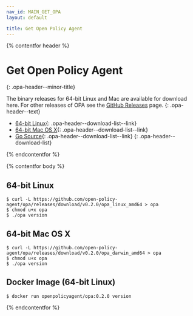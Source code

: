 ```yaml
---
nav_id: MAIN_GET_OPA
layout: default

title: Get Open Policy Agent
---
```


{% contentfor header %}

# Get Open Policy Agent
{: .opa-header--minor-title}

The binary releases for 64-bit Linux and Mac are available for download here. For other releases of OPA see the [GitHub Releases](https://github.com/open-policy-agent/opa/releases) page.
{: .opa-header--text}

  * [64-bit Linux](https://github.com/open-policy-agent/opa/releases/download/v0.2.0/opa_linux_amd64){: .opa-header--download-list--link}
  * [64-bit Mac OS X](https://github.com/open-policy-agent/opa/releases/download/v0.2.0/opa_darwin_amd64){: .opa-header--download-list--link}
  * [Go Source](https://github.com/open-policy-agent/opa/archive/v0.2.0.tar.gz){: .opa-header--download-list--link}
  {: .opa-header--download-list}

{% endcontentfor %}

{% contentfor body %}

## 64-bit Linux

```shell
$ curl -L https://github.com/open-policy-agent/opa/releases/download/v0.2.0/opa_linux_amd64 > opa
$ chmod u+x opa
$ ./opa version
```

## 64-bit Mac OS X

```shell
$ curl -L https://github.com/open-policy-agent/opa/releases/download/v0.2.0/opa_darwin_amd64 > opa
$ chmod u+x opa
$ ./opa version
```

## Docker Image (64-bit Linux)
```shell
$ docker run openpolicyagent/opa:0.2.0 version
```

{% endcontentfor %}
